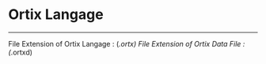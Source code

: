 # Ortix Langage

***
File Extension of Ortix Langage : (*.ortx)
File Extension of Ortix Data File : (*.ortxd)